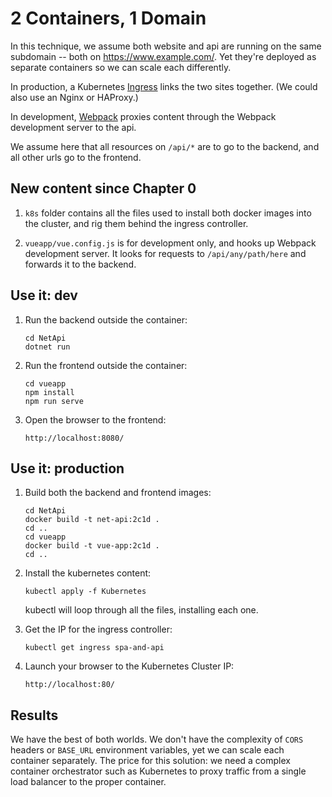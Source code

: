2 Containers, 1 Domain
======================

In this technique, we assume both website and api are running on the same subdomain -- both on https://www.example.com/.  Yet they're deployed as separate containers so we can scale each differently.

In production, a Kubernetes [Ingress](https://kubernetes.io/docs/concepts/services-networking/ingress/) links the two sites together.  (We could also use an Nginx or HAProxy.)

In development, [Webpack](https://stackoverflow.com/a/49846977/702931) proxies content through the Webpack development server to the api.

We assume here that all resources on `/api/*` are to go to the backend, and all other urls go to the frontend.


New content since Chapter 0
---------------------------

1. `k8s` folder contains all the files used to install both docker images into the cluster, and rig them behind the ingress controller.

2. `vueapp/vue.config.js` is for development only, and hooks up Webpack development server.  It looks for requests to `/api/any/path/here` and forwards it to the backend.


Use it: dev
-----------

1. Run the backend outside the container:

   ```
   cd NetApi
   dotnet run
   ```

2. Run the frontend outside the container:

   ```
   cd vueapp
   npm install
   npm run serve
   ```

3. Open the browser to the frontend:

   `http://localhost:8080/`


Use it: production
------------------

1. Build both the backend and frontend images:

   ```
   cd NetApi
   docker build -t net-api:2c1d .
   cd ..
   cd vueapp
   docker build -t vue-app:2c1d .
   cd ..
   ```

2. Install the kubernetes content:

   ```
   kubectl apply -f Kubernetes
   ```

   kubectl will loop through all the files, installing each one.

3. Get the IP for the ingress controller:

   ```
   kubectl get ingress spa-and-api
   ```

4. Launch your browser to the Kubernetes Cluster IP:

   `http://localhost:80/`


Results
-------

We have the best of both worlds.  We don't have the complexity of `CORS` headers or `BASE_URL` environment variables, yet we can scale each container separately. The price for this solution: we need a complex container orchestrator such as Kubernetes to proxy traffic from a single load balancer to the proper container.
